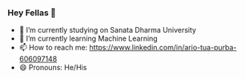 ### Hey Fellas 👋


- 🔭 I’m currently studying on Sanata Dharma University
- 🌱 I’m currently learning Machine Learning
- 📫 How to reach me: https://www.linkedin.com/in/ario-tua-purba-606097148
- 😄 Pronouns: He/His
